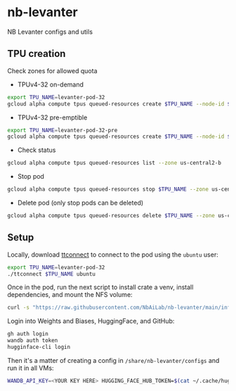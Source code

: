 # nb-levanter
NB Levanter configs and utils

## TPU creation

Check zones for allowed quota

- TPUv4-32 on-demand
```bash
export TPU_NAME=levanter-pod-32
gcloud alpha compute tpus queued-resources create $TPU_NAME --node-id $TPU_NAME --project mimir-411610 --zone us-central2-b --accelerator-type v4-32 --runtime-version tpu-vm-v4-base
```

- TPUv4-32 pre-emptible
```bash
export TPU_NAME=levanter-pod-32-pre
gcloud alpha compute tpus queued-resources create $TPU_NAME --node-id $TPU_NAME --project mimir-411610 --zone us-central2-b --accelerator-type v4-32 --runtime-version tpu-vm-v4-base --best-effortt
```

- Check status
```bash
gcloud alpha compute tpus queued-resources list --zone us-central2-b
```

- Stop pod
```bash
gcloud alpha compute tpus queued-resources stop $TPU_NAME --zone us-central2-b
```

- Delete pod (only stop pods can be deleted)
```bash
gcloud alpha compute tpus queued-resources delete $TPU_NAME --zone us-central2-b
```

## Setup

Locally, download [ttconnect](./ttconnect.sh) to connect to the pod using the `ubuntu` user:
```bash
export TPU_NAME=levanter-pod-32
./ttconnect $TPU_NAME ubuntu
```

Once in the pod, run the next script to install crate a venv, install dependencies, and mount the NFS volume:

```bash
curl -s "https://raw.githubusercontent.com/NbAiLab/nb-levanter/main/infra/helpers/setup-tpu-vm-nfs.sh" | bash
```

Login into Weights and Biases, HuggingFace, and GitHub:
```bash
gh auth login
wandb auth token
hugginface-cli login
```

Then it's a matter of creating a config in `/share/nb-levanter/configs` and run it in all VMs:
```bash
WANDB_API_KEY=<YOUR KEY HERE> HUGGING_FACE_HUB_TOKEN=$(cat ~/.cache/huggingface/token) levanter/infra/launch.sh python levanter/src/levanter/main/train_lm.py --config_path /share/nb-levanter/configs/mimir-mistral-7b-extended_resume.yaml
```
